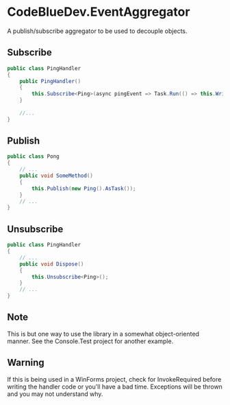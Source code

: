 # CodeBlueDev.EventAggregator
A publish/subscribe aggregator to be used to decouple objects.

## Subscribe
```cs
public class PingHandler
{
    public PingHandler()
    {
        this.Subscribe<Ping>(async pingEvent => Task.Run(() => this.WritePing()));
    }
    
    //...
}
```

## Publish
```cs
public class Pong 
{
    // ...
    public void SomeMethod()
    {
        this.Publish(new Ping().AsTask());
    }
    // ...
}
```

## Unsubscribe
```cs
public class PingHandler
{
    // ...
    public void Dispose()
    {
        this.Unsubscribe<Ping>();
    }
    // ...
}
```

## Note
This is but one way to use the library in a somewhat object-oriented manner. See the Console.Test project for another example. 

## Warning
If this is being used in a WinForms project, check for InvokeRequired before writing the handler code or you'll have a bad time. Exceptions will be thrown and you may not understand why.
